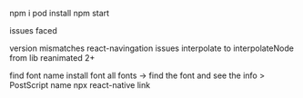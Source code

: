 npm i
pod install
npm start



issues faced

version mismatches
react-navingation issues
interpolate to interpolateNode from lib reanimated 2+


find font name
install font 
all fonts -> find the font and see the info > PostScript name
npx react-native link
